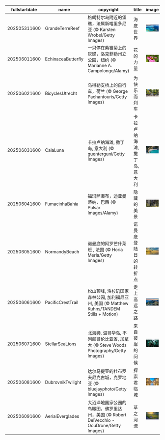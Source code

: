 |fullstartdate|name|copyright|title|image|
|--|--|--|--|--|
202505311600|GrandeTerreReef|格朗特尔岛附近的堡礁，法属新喀里多尼亚 (© Karsten Wrobel/Getty Images)|海底世界|![](/zh-CN/2025/06/202505311600GrandeTerreReef.jpg)|
202506011600|EchinaceaButterfly|一只停在紫锥菊上的灰蝶，洛克菲勒州立公园，纽约 (© Marianne A. Campolongo/Alamy)|花的力量|![](/zh-CN/2025/06/202506011600EchinaceaButterfly.jpg)|
202506021600|BicyclesUtrecht|乌得勒支桥上的自行车，荷兰 (© George Pachantouris/Getty Images)|为快乐而刹车|![](/zh-CN/2025/06/202506021600BicyclesUtrecht.jpg)|
202506031600|CalaLuna|卡拉卢纳海滩, 撒丁岛, 意大利 (© guenterguni/Getty Images)|卡拉卢纳海滩, 撒丁岛, 意大利|![](/zh-CN/2025/06/202506031600CalaLuna.jpg)|
202506041600|FumacinhaBahia|福玛萨瀑布，迪亚曼蒂纳，巴西 (© Pulsar Images/Alamy)|隐藏的美景|![](/zh-CN/2025/06/202506041600FumacinhaBahia.jpg)|
202506051600|NormandyBeach|诺曼底的阿罗芒什莱班 , 法国 (© Horia Merla/Getty Images)|诺曼底登陆日的转折点|![](/zh-CN/2025/06/202506051600NormandyBeach.jpg)|
202506061600|PacificCrestTrail|松山顶峰, 洛杉矶国家森林公园, 加利福尼亚州, 美国 (© Matthew Kuhns/TANDEM Stills + Motion)|走上高远之路|![](/zh-CN/2025/06/202506061600PacificCrestTrail.jpg)|
202506071600|StellarSeaLions|北海狮, 温哥华岛, 不列颠哥伦比亚省, 加拿大 (© Steve Woods Photography/Getty Images)|来自彼岸的问候|![](/zh-CN/2025/06/202506071600StellarSeaLions.jpg)|
202506081600|DubrovnikTwilight|达尔马提亚的杜布罗夫尼克古城，克罗地亚 (© bluejayphoto/Getty Images)|探索君临城|![](/zh-CN/2025/06/202506081600DubrovnikTwilight.jpg)|
202506091600|AerialEverglades|大沼泽地国家公园的鸟瞰图，佛罗里达州，美国 (© Robert DelVecchio - OcuDrone/Getty Images)|草之河流|![](/zh-CN/2025/06/202506091600AerialEverglades.jpg)|

